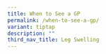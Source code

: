 ```yaml
---
title: When to See a GP
permalink: /when-to-see-a-gp/
variant: tiptap
description: ""
third_nav_title: Leg Swelling
---
```

